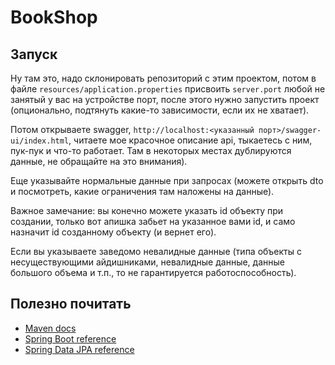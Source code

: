 # BookShop

## Запуск

Ну там это, надо склонировать репозиторий с этим проектом, потом в файле ```resources/application.properties``` присвоить ```server.port``` любой не занятый у вас на устройстве порт, после этого нужно запустить проект (опционально, подтянуть какие-то зависимости, если их не хватает).

Потом открываете swagger, ```http://localhost:<указанный порт>/swagger-ui/index.html```, читаете мое красочное описание api, тыкаетесь с ним, пук-пук и что-то работает. Там в некоторых местах дублируются данные, не обращайте на это внимания).

Еще указывайте нормальные данные при запросах (можете открыть dto и посмотреть, какие ограничения там наложены на данные).

Важное замечание: вы конечно можете указать id объекту при создании, только вот апишка забьет на указанное вами id, и само назначит id созданному объекту (и вернет его).

Если вы указываете заведомо невалидные данные (типа объекты с несуществующими айдишниками, невалидные данные, данные большого объема и т.п., то не гарантируется работоспособность).

## Полезно почитать

* [Maven docs](https://maven.apache.org/guides/index.html)  
* [Spring Boot reference](https://docs.spring.io/spring-boot/docs/current/reference/htmlsingle/)  
* [Spring Data JPA reference](https://docs.spring.io/spring-data/jpa/docs/current/reference/html/)  
